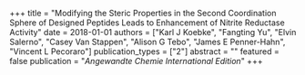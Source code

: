 +++
title = "Modifying the Steric Properties in the Second Coordination Sphere of Designed Peptides Leads to Enhancement of Nitrite Reductase Activity"
date = 2018-01-01
authors = ["Karl J Koebke", "Fangting Yu", "Elvin Salerno", "Casey Van Stappen", "Alison G Tebo", "James E Penner-Hahn", "Vincent L Pecoraro"]
publication_types = ["2"]
abstract = ""
featured = false
publication = "*Angewandte Chemie International Edition*"
+++

